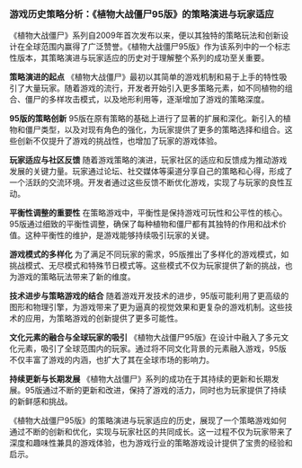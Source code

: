 ### 游戏历史策略分析：《植物大战僵尸95版》的策略演进与玩家适应

《植物大战僵尸》系列自2009年首次发布以来，便以其独特的策略玩法和创新设计在全球范围内赢得了广泛赞誉。《植物大战僵尸95版》作为该系列中的一个标志性版本，其策略演进与玩家适应的历史对于理解整个系列的成功至关重要。

**策略演进的起点**
《植物大战僵尸》最初以其简单的游戏机制和易于上手的特性吸引了大量玩家。随着游戏的流行，开发者开始引入更多策略元素，如不同植物的组合、僵尸的多样攻击模式，以及地形利用等，逐渐增加了游戏的策略深度。

**95版的策略创新**
95版在原有策略的基础上进行了显著的扩展和深化。新引入的植物和僵尸类型，以及对现有角色的强化，为玩家提供了更多的策略选择和组合。这些创新不仅提升了游戏的挑战性，也增加了玩家的游戏体验。

**玩家适应与社区反馈**
随着游戏策略的演进，玩家社区的适应和反馈成为推动游戏发展的关键力量。玩家通过论坛、社交媒体等渠道分享自己的策略和心得，形成了一个活跃的交流环境。开发者通过这些反馈不断优化游戏，实现了与玩家的良性互动。

**平衡性调整的重要性**
在策略游戏中，平衡性是保持游戏可玩性和公平性的核心。95版通过细致的平衡性调整，确保了每种植物和僵尸都有其独特的作用和战术价值。这种平衡性的维护，是游戏能够持续吸引玩家的关键。

**游戏模式的多样化**
为了满足不同玩家的需求，95版推出了多样化的游戏模式，如挑战模式、无尽模式和特殊节日模式等。这些模式不仅为玩家提供了新的挑战，也为游戏的策略玩法带来了新的维度。

**技术进步与策略游戏的结合**
随着游戏开发技术的进步，95版可能利用了更高级的图形和物理引擎，为游戏带来了更为逼真的视觉效果和更复杂的游戏机制。这些技术的应用，为策略游戏的创新提供了更多可能性。

**文化元素的融合与全球玩家的吸引**
《植物大战僵尸95版》在设计中融入了多元文化元素，吸引了全球范围内的玩家。通过将不同文化背景的元素融入游戏，95版不仅丰富了游戏的内涵，也扩大了其在全球市场的影响力。

**持续更新与长期发展**
《植物大战僵尸》系列的成功在于其持续的更新和长期发展。95版通过不断的更新和改进，保持了游戏的活力，同时也为玩家提供了持续的新鲜感和挑战。

《植物大战僵尸95版》的策略演进与玩家适应的历史，展现了一个策略游戏如何通过不断的创新和优化，实现与玩家社区的共同成长。这一过程不仅为玩家带来了深度和趣味性兼具的游戏体验，也为游戏行业的策略游戏设计提供了宝贵的经验和启示。